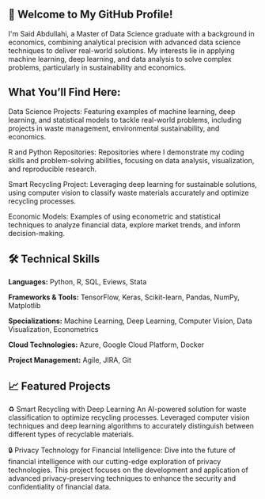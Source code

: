 ## 👋 Welcome to My GitHub Profile!
I'm Said Abdullahi, a Master of Data Science graduate with a background in economics, combining analytical precision with advanced data science techniques to deliver real-world solutions. My interests lie in applying machine learning, deep learning, and data analysis to solve complex problems, particularly in sustainability and economics.

## What You’ll Find Here:
Data Science Projects: Featuring examples of machine learning, deep learning, and statistical models to tackle real-world problems, including projects in waste management, environmental sustainability, and economics.

R and Python Repositories: Repositories where I demonstrate my coding skills and problem-solving abilities, focusing on data analysis, visualization, and reproducible research.

Smart Recycling Project: Leveraging deep learning for sustainable solutions, using computer vision to classify waste materials accurately and optimize recycling processes.

Economic Models: Examples of using econometric and statistical techniques to analyze financial data, explore market trends, and inform decision-making.

## 🛠️ Technical Skills
**Languages:** Python, R, SQL, Eviews, Stata

**Frameworks & Tools:** TensorFlow, Keras, Scikit-learn, Pandas, NumPy, Matplotlib

**Specializations:** Machine Learning, Deep Learning, Computer Vision, Data Visualization, Econometrics

**Cloud Technologies:** Azure, Google Cloud Platform, Docker

**Project Management:** Agile, JIRA, Git

## 📈 Featured Projects
♻️ Smart Recycling with Deep Learning
An AI-powered solution for waste classification to optimize recycling processes. Leveraged computer vision techniques and deep learning algorithms to accurately distinguish between different types of recyclable materials.

🔒 Privacy Technology for Financial Intelligence: Dive into the future of financial intelligence with our cutting-edge exploration of privacy technologies. This project focuses on the development and application of advanced privacy-preserving techniques to enhance the security and confidentiality of financial data.

